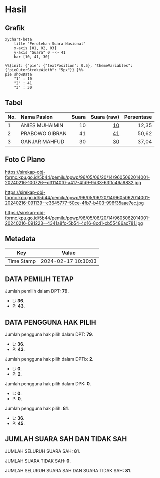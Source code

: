 # Hasil

## Grafik

```mermaid
xychart-beta
    title "Perolehan Suara Nasional"
    x-axis [01, 02, 03]
    y-axis "Suara" 0 --> 41
    bar [10, 41, 30]
```

```mermaid
%%{init: {"pie": {"textPosition": 0.5}, "themeVariables": {"pieOuterStrokeWidth": "5px"}} }%%
pie showData
    "1" : 10
    "2" : 41
    "3" : 30
```

## Tabel

| No. | Nama Paslon    | Suara | Suara (raw) | Persentase |
|:--- |:-------------- | -----:| -----------:| ----------:|
| 1   | ANIES MUHAIMIN | 10    | [10][p-1]   | 12,35      |
| 2   | PRABOWO GIBRAN | 41    | [41][p-2]   | 50,62      |
| 3   | GANJAR MAHFUD  | 30    | [30][p-3]   | 37,04      |


[p-1]: https://github.com/gigit-pemilu/pemilu-2024/blob/main/pilpres/hitung-suara/sub/96-papua-barat-daya/sub/05-maybrat/sub/06-aitinyo/sub/2014-sowai-sau/sub/001-tps/sub/paslon-1.txt
[p-2]: https://github.com/gigit-pemilu/pemilu-2024/blob/main/pilpres/hitung-suara/sub/96-papua-barat-daya/sub/05-maybrat/sub/06-aitinyo/sub/2014-sowai-sau/sub/001-tps/sub/paslon-2.txt
[p-3]: https://github.com/gigit-pemilu/pemilu-2024/blob/main/pilpres/hitung-suara/sub/96-papua-barat-daya/sub/05-maybrat/sub/06-aitinyo/sub/2014-sowai-sau/sub/001-tps/sub/paslon-3.txt

## Foto C Plano

https://sirekap-obj-formc.kpu.go.id/5b44/pemilu/ppwp/96/05/06/20/14/9605062014001-20240216-100726--d31140f0-a417-4fd9-9d33-63ffc46a9832.jpg

https://sirekap-obj-formc.kpu.go.id/5b44/pemilu/ppwp/96/05/06/20/14/9605062014001-20240216-091139--c3645777-50ce-4fb7-b403-996f35aae7ec.jpg

https://sirekap-obj-formc.kpu.go.id/5b44/pemilu/ppwp/96/05/06/20/14/9605062014001-20240216-091223--4341a8fc-5b54-4d16-8cd1-cb55486ac781.jpg


## Metadata

| Key        | Value               |
| ---------- | ------------------- |
| Time Stamp | 2024-02-17 10:30:03 |


## DATA PEMILIH TETAP

Jumlah pemilih dalam DPT: **79**.
 * L: **36**.
 * P: **43**.

## DATA PENGGUNA HAK PILIH

Jumlah pengguna hak pilih dalam DPT: **79**.
 * L: **36**.
 * P: **43**.

Jumlah pengguna hak pilih dalam DPTb: **2**.
 * L: **0**.
 * P: **2**.

Jumlah pengguna hak pilih dalam DPK: **0**.
 * L: **0**.
 * P: **0**.

Jumlah pengguna hak pilih: **81**.
 * L: **36**.
 * P: **45**.

## JUMLAH SUARA SAH DAN TIDAK SAH

JUMLAH SELURUH SUARA SAH: **81**.

JUMLAH SUARA TIDAK SAH: **0**.

JUMLAH SELURUH SUARA SAH DAN SUARA TIDAK SAH: **81**.


